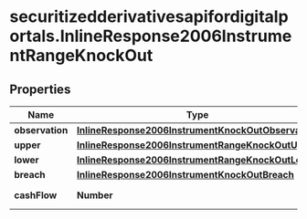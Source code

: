 # securitizedderivativesapifordigitalportals.InlineResponse2006InstrumentRangeKnockOut

## Properties

Name | Type | Description | Notes
------------ | ------------- | ------------- | -------------
**observation** | [**InlineResponse2006InstrumentKnockOutObservation**](InlineResponse2006InstrumentKnockOutObservation.md) |  | [optional] 
**upper** | [**InlineResponse2006InstrumentRangeKnockOutUpper**](InlineResponse2006InstrumentRangeKnockOutUpper.md) |  | [optional] 
**lower** | [**InlineResponse2006InstrumentRangeKnockOutLower**](InlineResponse2006InstrumentRangeKnockOutLower.md) |  | [optional] 
**breach** | [**InlineResponse2006InstrumentKnockOutBreach**](InlineResponse2006InstrumentKnockOutBreach.md) |  | [optional] 
**cashFlow** | **Number** | Cash flow amount. | [optional] 


